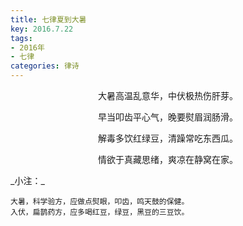 ```yaml
---
title: 七律夏到大暑
key: 2016.7.22
tags: 
- 2016年 
- 七律
categories: 律诗
---
```


<p align="center">大暑高温乱意华，中伏极热伤肝芽。
</p>
<p align="center">早当叩齿平心气，晚要熨眉润肠滑。
</p>
<p align="center">解毒多饮红绿豆，清躁常吃东西瓜。
</p>
<p align="center">情欲于真藏思绪，爽凉在静窝在家。
</p>
_小注：_

```
大暑，科学验方，应做点熨眼，叩齿，鸣天鼓的保健。
入伏，扁鹊药方，应多喝红豆，绿豆，黑豆的三豆饮。
```